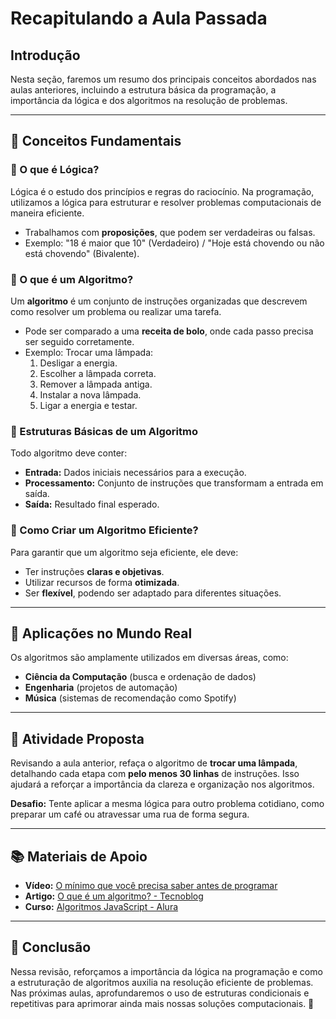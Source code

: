 # Recapitulando a Aula Passada

## Introdução
Nesta seção, faremos um resumo dos principais conceitos abordados nas aulas anteriores, incluindo a estrutura básica da programação, a importância da lógica e dos algoritmos na resolução de problemas.

---

## 📌 Conceitos Fundamentais

### 🔹 O que é Lógica?
Lógica é o estudo dos princípios e regras do raciocínio. Na programação, utilizamos a lógica para estruturar e resolver problemas computacionais de maneira eficiente.

- Trabalhamos com **proposições**, que podem ser verdadeiras ou falsas.
- Exemplo: "18 é maior que 10" (Verdadeiro) / "Hoje está chovendo ou não está chovendo" (Bivalente).

### 🔹 O que é um Algoritmo?
Um **algoritmo** é um conjunto de instruções organizadas que descrevem como resolver um problema ou realizar uma tarefa.

- Pode ser comparado a uma **receita de bolo**, onde cada passo precisa ser seguido corretamente.
- Exemplo: Trocar uma lâmpada:
  1. Desligar a energia.
  2. Escolher a lâmpada correta.
  3. Remover a lâmpada antiga.
  4. Instalar a nova lâmpada.
  5. Ligar a energia e testar.

### 🔹 Estruturas Básicas de um Algoritmo
Todo algoritmo deve conter:
- **Entrada:** Dados iniciais necessários para a execução.
- **Processamento:** Conjunto de instruções que transformam a entrada em saída.
- **Saída:** Resultado final esperado.

### 🔹 Como Criar um Algoritmo Eficiente?
Para garantir que um algoritmo seja eficiente, ele deve:
- Ter instruções **claras e objetivas**.
- Utilizar recursos de forma **otimizada**.
- Ser **flexível**, podendo ser adaptado para diferentes situações.

---

## 🎯 Aplicações no Mundo Real
Os algoritmos são amplamente utilizados em diversas áreas, como:
- **Ciência da Computação** (busca e ordenação de dados)
- **Engenharia** (projetos de automação)
- **Música** (sistemas de recomendação como Spotify)

---

## 📝 Atividade Proposta
Revisando a aula anterior, refaça o algoritmo de **trocar uma lâmpada**, detalhando cada etapa com **pelo menos 30 linhas** de instruções. Isso ajudará a reforçar a importância da clareza e organização nos algoritmos.

**Desafio:** Tente aplicar a mesma lógica para outro problema cotidiano, como preparar um café ou atravessar uma rua de forma segura.

---

## 📚 Materiais de Apoio
- **Vídeo:** [O mínimo que você precisa saber antes de programar](https://www.youtube.com/watch?v=BTENKdRVS2U)
- **Artigo:** [O que é um algoritmo? - Tecnoblog](https://tecnoblog.net/responde/o-que-e-algoritmo/)
- **Curso:** [Algoritmos JavaScript - Alura](https://cursos.alura.com.br/course/algoritmos-javascript-i-algoritmos-ordenacao/task/98067)

---

## 🔎 Conclusão
Nessa revisão, reforçamos a importância da lógica na programação e como a estruturação de algoritmos auxilia na resolução eficiente de problemas. Nas próximas aulas, aprofundaremos o uso de estruturas condicionais e repetitivas para aprimorar ainda mais nossas soluções computacionais. 🚀




